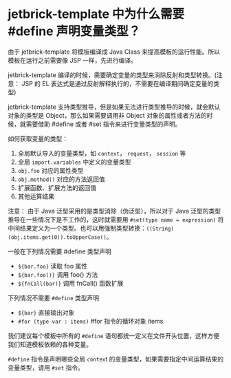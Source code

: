 jetbrick-template 中为什么需要 #define 声明变量类型？
====================================================

由于 jetbrick-template 将模板编译成 Java Class 来提高模板的运行性能。所以模板在运行之前需要像 JSP 一样，先进行编译。

jetbrick-template 编译的时候，需要确定变量的类型来消除反射和类型转换。(注意： JSP 的 EL 表达式是通过反射解释执行的，不需要在编译期间确定变量的类型)

jetbrick-template 支持类型推导，但是如果无法进行类型推导的时候，就会默认对象的类型是 Object，那么如果需要调用非 Object 对象的属性或者方法的时候，就需要借助 #define 或者 #set 指令来进行变量类型的声明。

如何获取变量的类型：

1. 全局默认导入的变量类型，如 `context`， `request`， `session` 等
2. 全局 `import.variables` 中定义的变量类型
3. `obj.foo` 对应的属性类型
4. `obj.method()` 对应的方法返回值
5. 扩展函数、扩展方法的返回值
6. 其他运算结果

注意： 由于 Java 泛型采用的是类型消除（伪泛型），所以对于 Java 泛型的类型推导在一些情况下是不工作的，这时就需要用 `#set(type name = expression)` 将中间结果定义为一个类型。也可以用强制类型转换：`((String)(obj.items.get(0)).toUpperCase()`。

一般在下列情况需要 #define 类型声明

* `${bar.foo}`        读取 foo 属性
* `${bar.foo()}`      调用 foo() 方法
* `${fnCall(bar)}`    调用 fnCall() 函数扩展

下列情况不需要 `#define` 类型声明

* `${bar}`    直接输出对象
* `#for (type var : items)`    #for 指令的循环对象 items

我们建议每个模板中所有的 `#define` 语句都统一定义在文件开头位置，这样方便我们知道模板依赖的各种变量。

`#define` 指令是声明哪些全局 `contex`t 的变量类型，如果需要指定中间运算结果的变量类型，请用 `#set` 指令。

